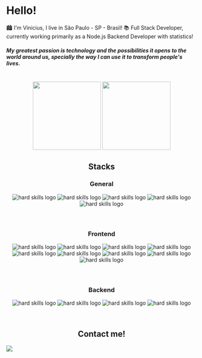 <div>
    <h1> Hello! </h1>
</div>

🏙 I'm Vinicius, I live in São Paulo - SP - Brasil!
📚 Full Stack Developer, currently working primarily as a Node.js Backend Developer with statistics!

<h5>
   My greatest passion is technology and the possibilities it opens to the world around us, specially the way I can
   use it to transform people's lives.
</h5>
&nbsp;

<div align="center">
   <img height="180em"
        src="https://github-readme-stats.vercel.app/api?username=VinofSteel&count_private=true&show_icons=true&theme=codeSTACKr" />
   <img height="180em"
       src="https://github-readme-stats.vercel.app/api/top-langs/?username=VinofSteel&layout=compact&theme=codeSTACKr&langs_count=7" />
</div>

<h2 style="text-align:center">Stacks</h2>

<h3 style="text-align:center">General</h2>
    <div align="center"
            style="text-align:center;margin-bottom:40px;padding-bottom:20px;border-bottom: 1px solid #FFF8">
            <img src="https://img.shields.io/badge/Git-101010?style=for-the-badge&logo=git&logoColor=F05032"
                alt='hard skills logo' />
            <img src="https://img.shields.io/badge/JavaScript-101010?style=for-the-badge&logo=javascript&logoColor=F7DF1E"
                alt='hard skills logo' />
            <img src="https://img.shields.io/badge/TypeScript-101010?style=for-the-badge&logo=typescript&logoColor=3178C6"
                alt='hard skills logo' />
            <img src="https://img.shields.io/badge/Python-101010?style=for-the-badge&logo=python&logoColor=ffdd54"
                alt='hard skills logo' />
            <img src="https://img.shields.io/badge/Go-101010?style=for-the-badge&logo=go&logoColor=2300ADD8"
                alt='hard skills logo' />
        </div>

<h3 style="text-align:center">Frontend</h2>
            <div align="center"
                style="text-align:center;margin-bottom:40px;padding-bottom:20px;border-bottom: 1px solid #FFF8">
                <img src="https://img.shields.io/badge/HTML5-101010?style=for-the-badge&logo=html5&logoColor=E34F26"
                    alt='hard skills logo' />
                <img src="https://img.shields.io/badge/CSS3-101010?style=for-the-badge&logo=css3&logoColor=1572B6"
                    alt='hard skills logo' />
                <img src="https://img.shields.io/badge/Axios-101010?style=for-the-badge&logo=axios&logoColor=5A29E4"
                    alt='hard skills logo' />
                <img src="https://img.shields.io/badge/React.js-101010?style=for-the-badge&logo=react&logoColor=61DAFB"
                    alt='hard skills logo' />
                <img src="https://img.shields.io/badge/React%20Router-101010?style=for-the-badge&logo=react-router&logoColor=CA4245"
                    alt='hard skills logo' />
                <img src="https://img.shields.io/badge/Hook%20Form-101010?style=for-the-badge&logo=react-hook-form&logoColor=EC5990"
                    alt='hard skills logo' />
                <img src="https://img.shields.io/badge/styled%20components-101010?style=for-the-badge&logo=styled-components&logoColor=DB7093"
                    alt='hard skills logo' />
                <img src="https://img.shields.io/badge/CSS%20Modules-101010?style=for-the-badge&logo=css-modules&logoColor=white"
                    alt='hard skills logo' />
                <img src="https://img.shields.io/badge/TailwindCss-101010?style=for-the-badge&logo=tailwind-css&logoColor=white"
                    alt='hard skills logo' />
            </div>

  <h3 style="text-align:center">Backend</h2>
                <div align="center"
                    style="text-align:center;margin-bottom:40px;padding-bottom:20px;border-bottom: 1px solid #FFF8">
                    <img src="https://img.shields.io/badge/Node.js-101010?style=for-the-badge&logo=node.js&logoColor=white"
                        alt='hard skills logo' />
                    <img src="https://img.shields.io/badge/Express.js-101010?style=for-the-badge&logo=express&logoColor=2361DAFB"
                        alt='hard skills logo' />
                    <img src="https://img.shields.io/badge/Gin-101010?style=for-the-badge&logo=gin&logoColor=008ECF"
                        alt='hard skills logo' />
                    <img src="https://img.shields.io/badge/Docker-101010?style=for-the-badge&logo=docker&logoColor=2496ED"
                        alt='hard skills logo' />
                </div>

  <h2 style="text-align:center">Contact me!
            </h3>

  <div>
                <a href="https://www.linkedin.com/in/vinicius-fa-nascimento/" target="_blank"><img loading="lazy"
                        src="https://img.shields.io/badge/-LinkedIn-%230077B5?style=for-the-badge&logo=linkedin&logoColor=white"
                        target="_blank"></a>
            </div>
